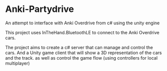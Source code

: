 # Anki-Partydrive
 An attempt to interface with Anki Overdrive from c# using the unity engine

This project uses InTheHand.BluetoothLE to connect to the Anki Overdrive cars. 

The project aims to create a c# server that can manage and control the cars.
And a Unity game client that will show a 3D representation of the cars and the track. as well as control the game flow (using controllers for local multiplayer)